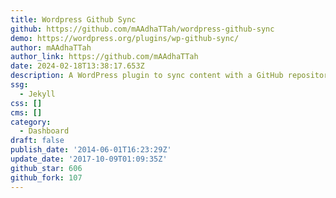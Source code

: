 ```yaml
---
title: Wordpress Github Sync
github: https://github.com/mAAdhaTTah/wordpress-github-sync
demo: https://wordpress.org/plugins/wp-github-sync/
author: mAAdhaTTah
author_link: https://github.com/mAAdhaTTah
date: 2024-02-18T13:38:17.653Z
description: A WordPress plugin to sync content with a GitHub repository (or Jekyll site)
ssg:
  - Jekyll
css: []
cms: []
category:
  - Dashboard
draft: false
publish_date: '2014-06-01T16:23:29Z'
update_date: '2017-10-09T01:09:35Z'
github_star: 606
github_fork: 107
---
```

